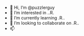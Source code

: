 - 👋 Hi, I’m @puzzlerguy
- 👀 I’m interested in ..R.
- 🌱 I’m currently learning .R..
- 💞️ I’m looking to collaborate on .R..
- 📫 

<!---
puzzlerguy/puzzlerguy is a ✨ special ✨ repository because its `README.md` (this file) appears on your GitHub profile.
You can click the Preview link to take a look at your changes.
--->
